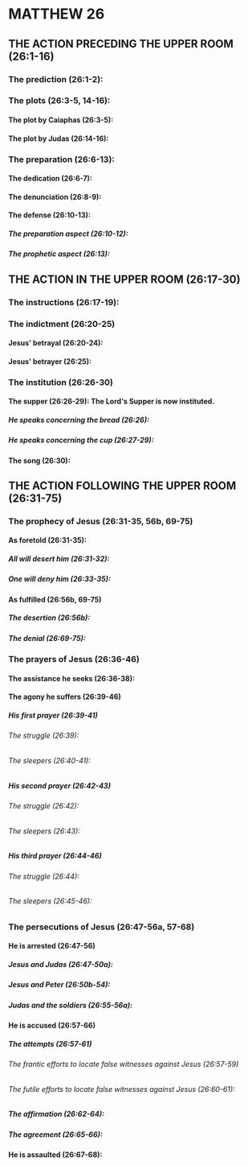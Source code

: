 ---
---
# MATTHEW 26
## THE ACTION PRECEDING THE UPPER ROOM (26:1-16) 
###  The prediction (26:1-2): 
###  The plots (26:3-5, 14-16): 
####  The plot by Caiaphas (26:3-5): 
####  The plot by Judas (26:14-16): 
###  The preparation (26:6-13): 
####  The dedication (26:6-7): 
####  The denunciation (26:8-9): 
####  The defense (26:10-13): 
#####  The preparation aspect (26:10-12): 
#####  The prophetic aspect (26:13): 
## THE ACTION IN THE UPPER ROOM (26:17-30) 
###  The instructions (26:17-19): 
###  The indictment (26:20-25) 
####  Jesus\' betrayal (26:20-24): 
####  Jesus\' betrayer (26:25): 
###  The institution (26:26-30) 
####  The supper (26:26-29): The Lord\'s Supper is now instituted. 
#####  He speaks concerning the bread (26:26): 
#####  He speaks concerning the cup (26:27-29): 
####  The song (26:30): 
## THE ACTION FOLLOWING THE UPPER ROOM (26:31-75) 
###  The prophecy of Jesus (26:31-35, 56b, 69-75) 
####  As foretold (26:31-35): 
#####  All will desert him (26:31-32): 
#####  One will deny him (26:33-35): 
####  As fulfilled (26:56b, 69-75) 
#####  The desertion (26:56b): 
#####  The denial (26:69-75): 
###  The prayers of Jesus (26:36-46) 
####  The assistance he seeks (26:36-38): 
####  The agony he suffers (26:39-46) 
#####  His first prayer (26:39-41) 
######  The struggle (26:39): 
######  The sleepers (26:40-41): 
#####  His second prayer (26:42-43) 
######  The struggle (26:42): 
######  The sleepers (26:43): 
#####  His third prayer (26:44-46) 
######  The struggle (26:44): 
######  The sleepers (26:45-46): 
###  The persecutions of Jesus (26:47-56a, 57-68) 
####  He is arrested (26:47-56) 
#####  Jesus and Judas (26:47-50a): 
#####  Jesus and Peter (26:50b-54): 
#####  Judas and the soldiers (26:55-56a): 
####  He is accused (26:57-66) 
#####  The attempts (26:57-61) 
######  The frantic efforts to locate false witnesses against Jesus (26:57-59) 
######  The futile efforts to locate false witnesses against Jesus (26:60-61): 
#####  The affirmation (26:62-64): 
#####  The agreement (26:65-66): 
####  He is assaulted (26:67-68): 

